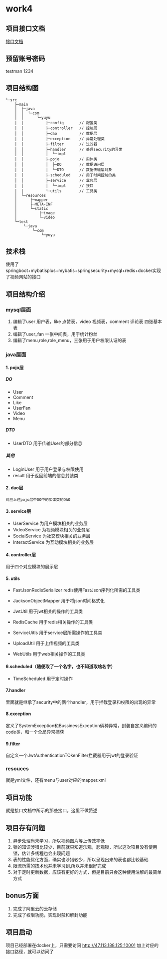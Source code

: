 # work4
## 项目接口文档

[接口文档](https://apifox.com/apidoc/shared-0d2df84b-f7ac-4398-bdcf-78027d357195)

## 预留账号密码

testman
1234

## 项目结构图
```
└─src
    ├─main
    │  ├─java
    │  │  └─com
    │  │      └─yuyu
    │  │          ├─config       // 配置类
    │  │          ├─controller   // 控制层
    │  │          ├─dao          // 数据层
    │  │          ├─exception    // 异常处理类
    │  │          ├─filter       // 过滤器
    │  │          ├─handler      // 处理security的异常
    │  │          │  └─impl      
    │  │          ├─pojo         // 实体类
    │  │          │  ├─DO        // 数据访问层
    │  │          │  └─DTO       // 数据传输层对象
    │  │          ├─scheduled    // 用于时间控制的类
    │  │          ├─service      // 业务层
    │  │          │  └─impl      // 接口
    │  │          └─utils        // 工具类
    │  └─resources
    │      ├─mapper
    │      ├─META-INF
    │      └─static
    │          ├─image
    │          └─video
    └─test
        └─java
            └─com
                └─yuyu

```
## 技术栈
使用了springboot+mybatisplus+mybatis+springsecurity+mysql+redis+docker实现了视频网站的接口
## 项目结构介绍
### mysql层面
1. 编辑了user 用户表，like 点赞表，video 视频表，comment 评论表 四张基本表
2. 编辑了user_fan 一张中间表，用于统计粉丝
3. 编辑了menu,role,role_menu，三张用于用户权限认证的表

### java层面
#### 1. pojo层
##### DO
   - User
   - Comment
   - Like
   - UserFan
   - Video
   - Menu
##### DTO
   - UserDTO 用于传输User的部分信息
##### 其他
   - LoginUser 用于用户登录与权限使用
   - result
   用于返回前端的信息封装类
#### 2. dao层
    对应上述pojo层中DO中的实体类的DAO
#### 3. service层
- UserService 为用户模块相关的业务层
- VideoService 为视频模块相关的业务层
- SocialService 为社交模块相关的业务层
- InteractService 为互动模块相关的业务层

#### 4. controller层
用于四个对应模块的展示层

#### 5. utils
- FastJsonRedisSerializer redis使用FastJson序列化所需的工具类

- JacksonObjectMapper 用于将json时间格式化
- JwtUtil 用于jwt相关的操作的工具类
- RedisCache 用于redis相关操作的工具类
- ServiceUitls 用于service层所需操作的工具类
- UploadUtil 用于上传视频的工具类
- WebUtils 用于web相关操作的工具类
  
#### 6.scheduled（随便取了一个名字，也不知道取啥名字）
- TimeScheduled 用于定时操作

#### 7.handler
里面就是继承了security中的俩个handler，用于拦截登录和权限的出现的异常

#### 8.exception
定义了SystemException和BussinessException俩种异常，封装自定义编码的code类，和一个全局异常捕获

#### 9.filter
自定义一个JwtAuthenticationTOkenFilter拦截器用于jwt的登录验证

### resouces
就是yml文件，还有menu与user对应的mapper.xml

## 项目功能
就是接口文档中所示的那些接口，这里不做赘述

## 项目存有问题
1. 异步处理尚未学习，所以视频图片等上传效率低
2. 锁的知识涉猎比较少，目前就只知道乐观，悲观锁，所以这次项目没有使用锁，估计多线程也会出现问题
3. 表的性能优化方面，确实也涉猎较少，所以呈现出来的表也都比较基础
4. 限流所需的技术也并未学习到,所以并未很好完成
5. 对于定时更新数据，应该有更好的方式，但是目前只会这种使用注解的最简单方式

## bonus方面
1. 完成了阿里云的云存储
2. 完成了权限功能，实现封禁和解封功能
## 项目启动
项目已经部署在docker上，只需要访问 http://47.113.188.125:10001 加上对应的接口路径，就可以访问了



